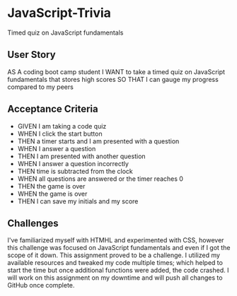 # JavaScript-Trivia
Timed quiz on JavaScript fundamentals

## User Story 

AS A coding boot camp student
I WANT to take a timed quiz on JavaScript fundamentals that stores high scores
SO THAT I can gauge my progress compared to my peers



## Acceptance Criteria 

* GIVEN I am taking a code quiz
* WHEN I click the start button
* THEN a timer starts and I am presented with a question
* WHEN I answer a question
* THEN I am presented with another question
* WHEN I answer a question incorrectly
* THEN time is subtracted from the clock
* WHEN all questions are answered or the timer reaches 0
* THEN the game is over
* WHEN the game is over
* THEN I can save my initials and my score

## Challenges
I've familiarized myself with HTMHL and experimented with CSS, however this challenge was focused on JavaScript fundamentals and even if I got the scope of it down. This assignment proved to be a challenge. I utilized my available resources and tweaked my code multiple times; which helped to start the time but once additional functions were added, the code crashed. I will work on this assignment on my downtime and will push all changes to GitHub once complete.